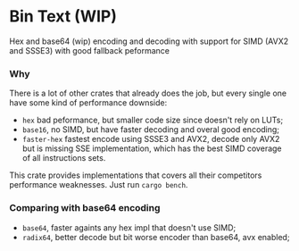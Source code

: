 Bin Text (WIP)
=========

Hex and base64 (wip) encoding and decoding with support for SIMD (AVX2 and
SSSE3) with good fallback peformance

### Why 

There is a lot of other crates that already does the job, but every single one
have some kind of performance downside:

* `hex` bad peformance, but smaller code size since doesn't rely on LUTs;
* `base16`, no SIMD, but have faster decoding and overal good encoding;
* `faster-hex` fastest encode using SSSE3 and AVX2, decode only AVX2 but is
missing SSE implementation, which has the best SIMD coverage of all
instructions sets.

This crate provides implementations that covers all their competitors
performance weaknesses. Just run `cargo bench`.

### Comparing with base64 encoding

* `base64`, faster againts any hex impl that doesn't use SIMD;
* `radix64`, better decode but bit worse encoder than base64, avx enabled;